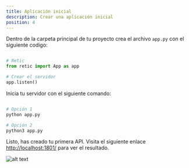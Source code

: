 ```yaml
---
title: Aplicación inicial
description: Crear una aplicación inicial
position: 4
---
```


Dentro de la carpeta principal de tu proyecto crea el archivo `app.py` con el siguiente codigo:

```python

# Retic
from retic import App as app

# Crear el servidor
app.listen()

```

Inicia tu servidor con el siguiente comando:

```bash

# Opción 1
python app.py

# Opción 2
python3 app.py

```

Listo, has creado tu primera API. Visita el siguiente enlace [http://localhost:1801/](http://localhost:1801/) para ver el resultado.

![alt text](/images/api_rest_app.png "API REST")